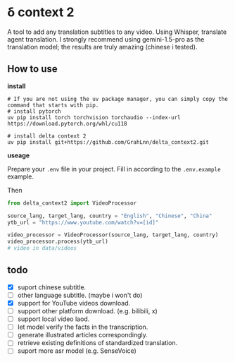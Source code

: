 # δ context 2

A tool to add any translation subtitles to any video. Using Whisper, translate agent translation. I strongly recommend using gemini-1.5-pro as the translation model; the results are truly amazing (chinese i tested).

## How to use

**install**

```shell
# If you are not using the uv package manager, you can simply copy the command that starts with pip.
# install pytorch
uv pip install torch torchvision torchaudio --index-url https://download.pytorch.org/whl/cu118

# install delta context 2
uv pip install git+https://github.com/GrahLnn/delta_context2.git
```

**useage**

Prepare your `.env` file in your project. Fill in according to the `.env.example` example.

Then

```python
from delta_context2 import VideoProcessor

source_lang, target_lang, country = "English", "Chinese", "China"
ytb_url = "https://www.youtube.com/watch?v=[id]"

video_processor = VideoProcessor(source_lang, target_lang, country)
video_processor.process(ytb_url)
# video in data/videos
```

## todo

- [x] suport chinese subtitle.
- [ ] other language subtitle. (maybe i won't do)
- [x] support for YouTube videos download.
- [ ] support other platform download. (e.g. bilibili, x)
- [ ] support local video laod.
- [ ] let model verify the facts in the transcription.
- [ ] generate illustrated articles correspondingly.
- [ ] retrieve existing definitions of standardized translation.
- [ ] suport more asr model (e.g. SenseVoice)